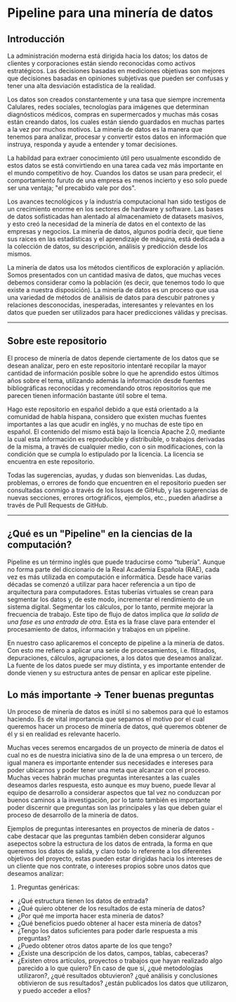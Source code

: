# Pipeline para una minería de datos

## Introducción

La administración moderna está dirigida hacia los datos; los datos de
clientes y corporaciones están siendo reconocidas como activos estratégicos.
Las decisiones basadas en mediciones objetivas son mejores que decisiones
basadas en opiniones subjetivas que pueden ser confusas y tener una alta
desviación estadística de la realidad.

Los datos son creados constantemente y una tasa que siempre incrementa
Calulares, redes sociales, tecnologías para imágenes que determinan
diagnósticos médicos, compras en supermercados y muchas más cosas están 
creando datos, los cuales están siendo guardados en muchas partes a la vez
por muchos motivos. La minería de datos es la manera que tenemos para 
analizar, procesar y convertir estos datos en información que instruya,
responda y ayude a entender y tomar decisiones. 

La habildad para extraer conocimiento útil pero usualmente escondido de
estos datos se está convirtiendo en una tarea cada vez más importante
en el mundo competitivo de hoy. Cuandos los datos se usan para predecir,
el comportamiento furuto de una empresa es menos incierto y eso solo
puede ser una ventaja; "el precabido vale por dos".

Los avances tecnológicos y la industria computacional han sido testigos
de un crecimiento enorme en los sectores de hardware y software. Las
bases de datos sofisticadas han alentado al almacenamieto de datasets
masivos, y esto creó la necesidad de la minería de datos en el contexto
de las empresas y negocios. La minería de datos, algunos podría decir, 
que tiene sus raices en las estadísticas y el aprendizaje de máquina,
está dedicada a la colección de datos, su descripción, análisis y 
predicción desde los mismos. 


La minería de datos usa los métodos científicos de exploración y 
apliación. Somos presentados con un cantidad masiva de datos, que 
muchas veces debemos considerar como la población (es decir, que tenemos
todo lo que existe a nuestra disposición). La minería de datos es un proceso
que usa una variedad de métodos de análisis de datos para descubir
patrones y relaciones desconocidas, inesperadas, interesantes y relevantes
en los datos que pueden ser utilizados para hacer predicciones válidas
y precisas. 

-----------------------------------------------------------------------------

## Sobre este repositorio

El proceso de minería de datos depende ciertamente de los datos que se desean
analizar, pero en este repositorio intentaré recopilar la mayor cantidad de 
información posible sobre lo que he aprendido estos últimos años sobre el tema,
utilizando además la información desde fuentes bibliográficas reconocidas
y recomendando otros repositorios que me parecen tienen información bastante
útil sobre el tema.

Hago este repositorio en español debido a que está orientado a la comunidad
de habla hispana, considero que existen muchas fuentes importantes a las que
acudir en inglés, y no muchas de este tipo en español. El contenido del mismo
está bajo la licencia Apache 2.0, mediante la cual esta información es 
reproducible y distribuible, o trabajos derivadas de la misma, a través de 
cualquier medio, con o sin modificaciones, con la condición que se cumpla
lo estipulado por la licencia. La licencia se encuentra en este repositorio.

Todas las sugerencias, ayudas, y dudas son bienvenidas. Las dudas, problemas,
o errores de fondo que encuentren en el repositorio pueden ser consultadas conmigo a 
través de los Issues de GitHub, y las sugerencias de nuevas secciones, errores
ortográficos, ejemplos, etc., pueden añadirse a través de Pull Requests de GitHub.

------------------------------------------------------------------------------

## ¿Qué es un "Pipeline" en la ciencias de la computación?


Pipeline es un término inglés que puede traducirse como “tubería”. Aunque no 
forma parte del diccionario de la Real Academia Española (RAE), cada vez es más 
utilizada en computación e informática. Desde hace varias décadas se comenzó a 
utilizar para hacer referencia a un tipo de arquitectura para computadores.
Estas tuberías virtuales se crean para segmentar los datos y, de este modo,
incrementar el rendimiento de un sistema digital. Segmentar los cálculos, 
por lo tanto, permite mejorar la frecuencia de trabajo. Este tipo de flujo 
de datos implica que *la salida de una fase es una entrada de otra*. Esta 
es la frase clave para entender el procesamiento de datos, información y 
trabajos en un pipeline. 

En nuestro caso aplicaremos el concepto de pipeline a la minería de datos. 
Con esto me refiero a aplicar una serie de procesamientos, i.e. flitrados, 
depuraciones, cálculos, agrupaciones, a los datos que deseamos analizar. 
La fuente de los datos puede ser muy distinta, y es importante entender 
de donde vienen y su estructura antes de pensar en aplicar este pipeline. 

## Lo más importante -> Tener buenas preguntas

Un proceso de minería de datos es inútil si no sabemos para qué lo estamos 
haciendo. Es de vital importancia que sepamos el motivo por el cual queremos
hacer un proceso de minería de datos, qué queremos obtener de él y si en 
realidad es relevante hacerlo. 

Muchas veces seremos encargados de un proyecto de minería de datos el cual
no es de nuestra iniciativa sino de la de una empresa o un tercero, de igual
manera es importante entender sus necesidades e intereses para poder ubicarnos
y poder tener una meta que alcanzar con el proceso. Muchas veces habrán muchas 
preguntas interesantes a las cuales deseamos darles respuesta, esto aunque es
muy bueno, puede llevar al equipo de desarrollo a considerar aspectos que tal
vez no conduzcan por buenos caminos a la investigación, por lo tanto también es
importante poder discernir que preguntas son las principales y las que deben 
guiar el proceso de desarrollo de la minería de datos. 

Ejemplos de preguntas interesantes en proyectos de minería de datos - cabe 
destacar que las preguntas también deben considerar algunos asepectos sobre 
la estructura de los datos de entrada, la forma en que queremos los datos 
de salida, y claro todo lo referente a los diferentes objetivos del proyecto, 
estas pueden estar dirigidas hacia los intereses de un cliente que nos contrate,
o intereses propios sobre unos datos que deseamos analizar:

1. Preguntas genéricas:

- ¿Qué estructura tienen los datos de entrada?
- ¿Qué quiero obtener de los resultados de esta minería de datos?
- ¿Por qué me importa hacer esta minería de datos?
- ¿Qué beneficios puedo obtener al hacer esta minería de datos?
- ¿Tengo los datos suficientes para poder darle respuesta a mis preguntas?
- ¿Puedo obtener otros datos aparte de los que tengo?
- ¿Existe una descripción de los datos, campos, tablas, cabeceras?
- ¿Existen otros artículos, proyectos o trabajos que hayan realizado algo 
parecido a lo que quiero? En caso de que sí, ¿qué metodologías utilizaron?, 
¿qué resultados obtuvieron? ¿qué análisis y conclusiones obtivieron de 
sus resultados? ¿están publicados los datos que utilizaron, y puedo acceder
a ellos?

